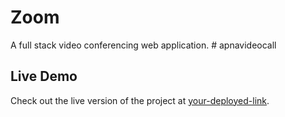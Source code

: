 # Zoom
A full stack video conferencing web application.
#   a p n a v i d e o c a l l 


## Live Demo
Check out the live version of the project at [your-deployed-link](https://zoom-main-2.onrender.com).
 
 
